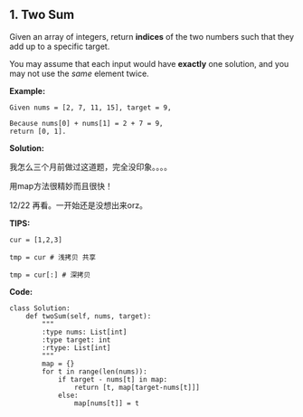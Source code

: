## 1. Two Sum


Given an array of integers, return **indices** of the two numbers such that they add up to a specific target.

You may assume that each input would have **exactly** one solution, and you may not use the *same* element twice.

**Example:**

```
Given nums = [2, 7, 11, 15], target = 9,

Because nums[0] + nums[1] = 2 + 7 = 9,
return [0, 1].
```

**Solution:**

我怎么三个月前做过这道题，完全没印象。。。。

用map方法很精妙而且很快！

12/22 再看。一开始还是没想出来orz。

**TIPS:**

```
cur = [1,2,3]

tmp = cur # 浅拷贝 共享

tmp = cur[:] # 深拷贝

```

**Code:**

```
class Solution:
    def twoSum(self, nums, target):
        """
        :type nums: List[int]
        :type target: int
        :rtype: List[int]
        """
        map = {}
        for t in range(len(nums)):
            if target - nums[t] in map:
                return [t, map[target-nums[t]]]
            else:
                map[nums[t]] = t
```

